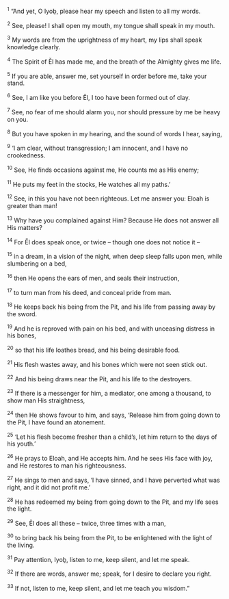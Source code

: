 <sup>1</sup> “And yet, O Iyoḇ, please hear my speech and listen to all my words.

<sup>2</sup> See, please! I shall open my mouth, my tongue shall speak in my mouth.

<sup>3</sup> My words are from the uprightness of my heart, my lips shall speak knowledge clearly.

<sup>4</sup> The Spirit of Ĕl has made me, and the breath of the Almighty gives me life.

<sup>5</sup> If you are able, answer me, set yourself in order before me, take your stand.

<sup>6</sup> See, I am like you before Ĕl, I too have been formed out of clay.

<sup>7</sup> See, no fear of me should alarm you, nor should pressure by me be heavy on you.

<sup>8</sup> But you have spoken in my hearing, and the sound of words I hear, saying,

<sup>9</sup> ‘I am clear, without transgression; I am innocent, and I have no crookedness.

<sup>10</sup> See, He finds occasions against me, He counts me as His enemy;

<sup>11</sup> He puts my feet in the stocks, He watches all my paths.’

<sup>12</sup> See, in this you have not been righteous. Let me answer you: Eloah is greater than man!

<sup>13</sup> Why have you complained against Him? Because He does not answer all His matters?

<sup>14</sup> For Ĕl does speak once, or twice – though one does not notice it –

<sup>15</sup> in a dream, in a vision of the night, when deep sleep falls upon men, while slumbering on a bed,

<sup>16</sup> then He opens the ears of men, and seals their instruction,

<sup>17</sup> to turn man from his deed, and conceal pride from man.

<sup>18</sup> He keeps back his being from the Pit, and his life from passing away by the sword.

<sup>19</sup> And he is reproved with pain on his bed, and with unceasing distress in his bones,

<sup>20</sup> so that his life loathes bread, and his being desirable food.

<sup>21</sup> His flesh wastes away, and his bones which were not seen stick out.

<sup>22</sup> And his being draws near the Pit, and his life to the destroyers.

<sup>23</sup> If there is a messenger for him, a mediator, one among a thousand, to show man His straightness,

<sup>24</sup> then He shows favour to him, and says, ‘Release him from going down to the Pit, I have found an atonement.

<sup>25</sup> ‘Let his flesh become fresher than a child’s, let him return to the days of his youth.’

<sup>26</sup> He prays to Eloah, and He accepts him. And he sees His face with joy, and He restores to man his righteousness.

<sup>27</sup> He sings to men and says, ‘I have sinned, and I have perverted what was right, and it did not profit me.’

<sup>28</sup> He has redeemed my being from going down to the Pit, and my life sees the light.

<sup>29</sup> See, Ĕl does all these – twice, three times with a man,

<sup>30</sup> to bring back his being from the Pit, to be enlightened with the light of the living.

<sup>31</sup> Pay attention, Iyoḇ, listen to me, keep silent, and let me speak.

<sup>32</sup> If there are words, answer me; speak, for I desire to declare you right.

<sup>33</sup> If not, listen to me, keep silent, and let me teach you wisdom.”

